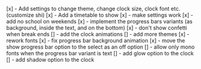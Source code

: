 [x] - Add settings to change theme, change clock size, clock font etc. (customize shi)
[x] - Add a timetable to show
[x] - make settings work
[x] - add no school on weekends
[x] - implement the progress bars variants (as background, inside the text, and on the bottom)
[x] - don't show confetti when break ends
[] - add the clock animations
[] - add more themes
[x] - rework fonts
[x] - fix progress bar background animation
[x] - move the show progress bar option to the select as an off option
[] - allow only mono fonts when the progress bar variant is text
[] - add glow option to the clock
[] - add shadow option to the clock
